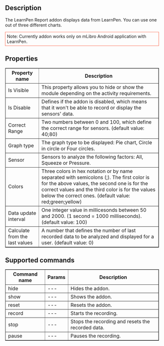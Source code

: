 ## Description

The LearnPen Report addon displays data from LearnPen. You can use one out of three different charts.

<div style="border:1px solid Tomato; padding:5px; margin-bottom:21px;">
Note: Currently addon works only on mLibro Android application with LearnPen.
</div>

## Properties

<table border='1'>
    <tr>
        <th>Property name</th>
        <th>Description</th>
    </tr>
    <tr>
        <td>Is Visible</td>
        <td>This property allows you to hide or show the module depending on the activity requirements.</td>
    </tr>
    <tr>
        <td>Is Disable</td>
        <td>Defines if the addon is disabled, which means that it won't be able to record or display the sensors' data.</td>
    </tr>
    <tr>
        <td>Correct Range</td>
        <td>Two numbers between 0 and 100, which define the correct range for sensors. (default value: 40;80)</td>
    </tr>
    <tr>
        <td>Graph type</td>
        <td>The graph type to be displayed: Pie chart, Circle in circle or Four circles.</td>
    </tr>
    <tr>
        <td>Sensor</td>
        <td>Sensors to analyze the following factors: All, Squeeze or Pressure.</td>
    </tr>
    <tr>
        <td>Colors</td>
        <td>Three colors in hex notation or by name separated with semicolons (;). The first color is for the above values, the second one is for the correct values and the third color is for the values below the correct ones. (default value: red;green;yellow)</td>
    </tr>
    <tr>
        <td>Data update interval</td>
        <td>One integer value in millicesonds between 50 and 2000. (1 second = 1000 milliseconds). (default value: 100)</td>
    </tr>
    <tr>
        <td>Calculate from the last values</td>
        <td>A number that defines the number of last recorded data to be analyzed and displayed for a user. (default value: 0)</td>
    </tr>
</table>

## Supported commands

<table border='1'>
    <tr>
        <th>Command name</th>
        <th>Params</th>
        <th>Description</th>
    </tr>
    <tr>
        <td>hide</td>
        <td>---</td>
        <td>Hides the addon.</td>
    </tr>
    <tr>
        <td>show</td>
        <td>---</td>
        <td>Shows the addon.</td>
    </tr>
    <tr>
        <td>reset</td>
        <td>---</td>
        <td>Resets the addon.</td>
    </tr>
    <tr>
        <td>record</td>
        <td>---</td>
        <td>Starts the recording.</td>
    </tr>
    <tr>
        <td>stop</td>
        <td>---</td>
        <td>Stops the recording and resets the recorded data.</td>
    </tr>
    <tr>
        <td>pause</td>
        <td>---</td>
        <td>Pauses the recording.</td>
    </tr>
</table>                                   